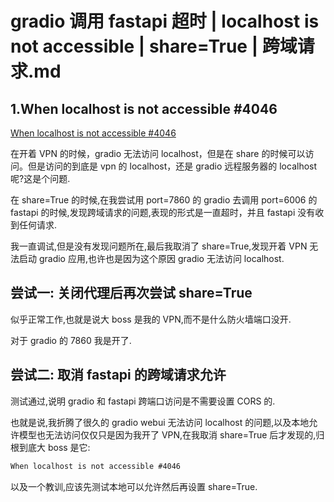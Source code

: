 # gradio 调用 fastapi 超时 | localhost is not accessible | share=True | 跨域请求.md

## 1.When localhost is not accessible #4046

[When localhost is not accessible #4046 ](https://github.com/gradio-app/gradio/issues/4046)<br>

在开着 VPN 的时候，gradio 无法访问 localhost，但是在 share 的时候可以访问。但是访问的到底是 vpn 的 localhost，还是 gradio 远程服务器的 localhost 呢?这是个问题.<br>

在 share=True 的时候,在我尝试用 port=7860 的 gradio 去调用 port=6006 的 fastapi 的时候,发现跨域请求的问题,表现的形式是一直超时，并且 fastapi 没有收到任何请求.<br>

我一直调试,但是没有发现问题所在,最后我取消了 share=True,发现开着 VPN 无法启动 gradio 应用,也许也是因为这个原因 gradio 无法访问 localhost.<br>

## 尝试一: 关闭代理后再次尝试 share=True

似乎正常工作,也就是说大 boss 是我的 VPN,而不是什么防火墙端口没开.<br>

对于 gradio 的 7860 我是开了.<br>

## 尝试二: 取消 fastapi 的跨域请求允许<br>

测试通过,说明 gradio 和 fastapi 跨端口访问是不需要设置 CORS 的.<br>

也就是说,我折腾了很久的 gradio webui 无法访问 localhost 的问题,以及本地允许模型也无法访问仅仅只是因为我开了 VPN,在我取消 share=True 后才发现的,归根到底大 boss 是它:<br>

```txt
When localhost is not accessible #4046
```

以及一个教训,应该先测试本地可以允许然后再设置 share=True.<br>
